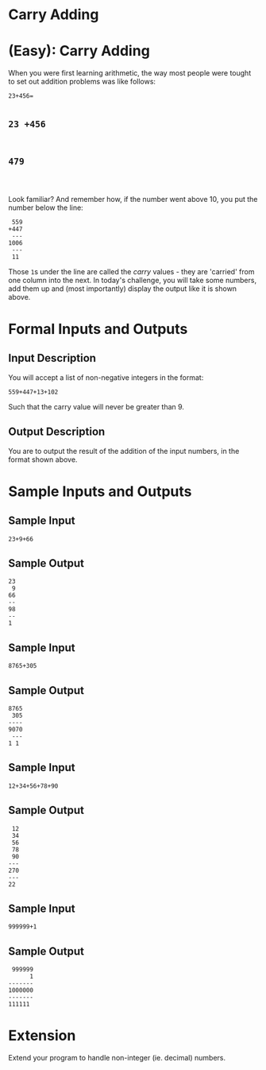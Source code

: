 # Carry Adding
<div class="md"><h1><a href="#EasyIcon"></a> <strong>(Easy)</strong>: Carry Adding</h1>
<p>When you were first learning arithmetic, the way most people were tought to set out addition problems was like follows:</p>
<pre><code>23+456=

  23
+456
 ---
 479
 ---
</code></pre>
<p>Look familiar? And remember how, if the number went above 10, you put the number below the line:</p>
<pre><code> 559
+447
 ---
1006
 ---
 11
</code></pre>
<p>Those <code>1</code>s under the line are called the <em>carry</em> values - they are 'carried' from one column into the next. In today's challenge, you will take some numbers, add them up and (most importantly) display the output like it is shown above.</p>
<h1>Formal Inputs and Outputs</h1>
<h2>Input Description</h2>
<p>You will accept a list of non-negative integers in the format:</p>
<pre><code>559+447+13+102
</code></pre>
<p>Such that the carry value will never be greater than 9.</p>
<h2>Output Description</h2>
<p>You are to output the result of the addition of the input numbers, in the format shown above.</p>
<h1>Sample Inputs and Outputs</h1>
<h2>Sample Input</h2>
<pre><code>23+9+66
</code></pre>
<h2>Sample Output</h2>
<pre><code>23
 9
66
--
98
--
1
</code></pre>
<h2>Sample Input</h2>
<pre><code>8765+305
</code></pre>
<h2>Sample Output</h2>
<pre><code>8765
 305
----
9070
 ---
1 1
</code></pre>
<h2>Sample Input</h2>
<pre><code>12+34+56+78+90
</code></pre>
<h2>Sample Output</h2>
<pre><code> 12
 34
 56
 78
 90
---
270
---
22
</code></pre>
<h2>Sample Input</h2>
<pre><code>999999+1
</code></pre>
<h2>Sample Output</h2>
<pre><code> 999999
      1
-------
1000000
-------
111111
</code></pre>
<h1>Extension</h1>
<p>Extend your program to handle non-integer (ie. decimal) numbers.</p>
</div>
